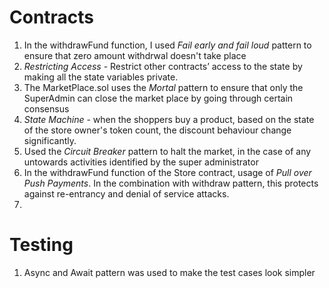 # Contracts
1. In the withdrawFund function, I used *Fail early and fail loud* pattern to ensure that zero amount withdrwal doesn't take place
2. *Restricting Access* - Restrict other contracts’ access to the state by making all the state variables private. 
3. The MarketPlace.sol uses the *Mortal* pattern to ensure that only the SuperAdmin can close the market place by going through certain consensus
4. *State Machine* - when the shoppers buy a product, based on the state of the store owner's token count, the discount behaviour change significantly.
5. Used the *Circuit Breaker* pattern to halt the market, in the case of any untowards activities identified by the super administrator
6. In the withdrawFund function of the Store contract, usage of *Pull over Push Payments*. In the combination with withdraw pattern, this protects against re-entrancy and denial of service attacks.
7. 

# Testing 
1. Async and Await pattern was used to make the test cases look simpler
